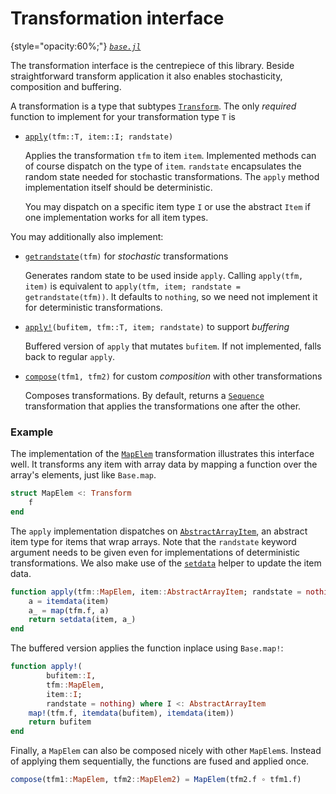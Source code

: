 
# Transformation interface

{style="opacity:60%;"}
*[`base.jl`](../../src/base.jl)*

The transformation interface is the centrepiece of this library. Beside straightforward transform application it also enables stochasticity, composition and buffering.

A transformation is a type that subtypes [`Transform`](#). The only *required* function to implement for your transformation type `T` is


- [`apply`](#)`(tfm::T, item::I; randstate)`

    Applies the transformation `tfm` to item `item`. Implemented methods can of course dispatch on the type of `item`. `randstate` encapsulates the random state needed for stochastic transformations. The `apply` method implementation itself should be deterministic.

    You may dispatch on a specific item type `I` or use the abstract `Item` if one implementation works for all item types.

You may additionally also implement:

- [`getrandstate`](#)`(tfm)` for *stochastic* transformations

    Generates random state to be used inside `apply`. Calling `apply(tfm, item)` is equivalent to
    `apply(tfm, item; randstate = getrandstate(tfm))`. It defaults to `nothing`, so we need not implement it for deterministic transformations.

- [`apply!`](#)`(bufitem, tfm::T, item; randstate)` to support *buffering*

    Buffered version of `apply` that mutates `bufitem`. If not implemented,
    falls back to regular `apply`.

- [`compose`](#)`(tfm1, tfm2)` for custom *composition* with other transformations

    Composes transformations. By default, returns a [`Sequence`](#) transformation that applies the transformations one after the other.



### Example

The implementation of the [`MapElem`](#) transformation illustrates this interface well. It transforms any item with array data by mapping a function over the array's elements, just like `Base.map`.

```julia
struct MapElem <: Transform
    f
end
```

The `apply` implementation dispatches on [`AbstractArrayItem`](#), an abstract item type for items that wrap arrays. Note that the `randstate` keyword argument needs to be given even for implementations of deterministic transformations. We also make use of the [`setdata`](#) helper to update the item data.

```julia
function apply(tfm::MapElem, item::AbstractArrayItem; randstate = nothing)
    a = itemdata(item)
    a_ = map(tfm.f, a)
    return setdata(item, a_)
end
```

The buffered version applies the function inplace using `Base.map!`:

```julia
function apply!(
        bufitem::I,
        tfm::MapElem,
        item::I;
        randstate = nothing) where I <: AbstractArrayItem
    map!(tfm.f, itemdata(bufitem), itemdata(item))
    return bufitem
end
```

Finally, a `MapElem` can also be composed nicely with other `MapElem`s. Instead of applying them sequentially, the functions are fused and applied once.

```julia
compose(tfm1::MapElem, tfm2::MapElem2) = MapElem(tfm2.f ∘ tfm1.f)
```